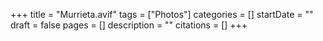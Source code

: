 +++
title = "Murrieta.avif"
tags = ["Photos"]
categories = []
startDate = ""
draft = false
pages = []
description = ""
citations = []
+++
